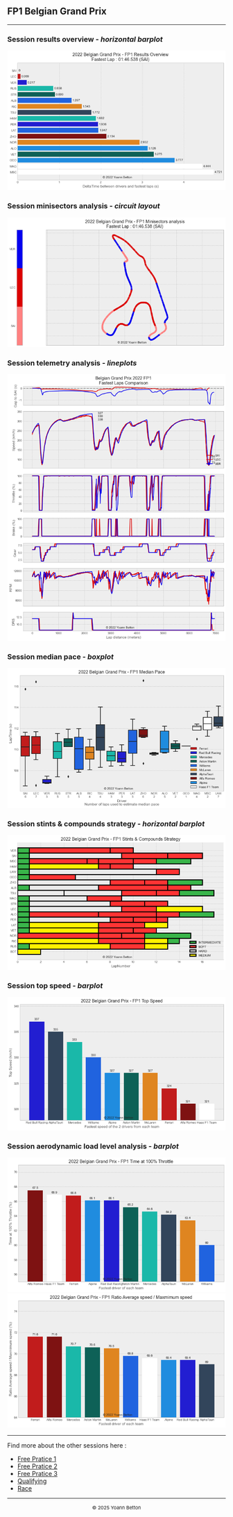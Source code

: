 ## FP1 Belgian Grand Prix

---

### Session results overview - *horizontal barplot*

<img src="/output/2022-08-28_Belgian_Grand_Prix/fp1_results_overview_white.png?raw=true"/>

### Session minisectors analysis - *circuit layout*

<img src="/output/2022-08-28_Belgian_Grand_Prix/fp1_minisectors_analysis_white.png?raw=true"/>

### Session telemetry analysis - *lineplots*

<img src="/output/2022-08-28_Belgian_Grand_Prix/fp1_telemetry_analysis_white.png?raw=true"/>

### Session median pace - *boxplot*

<img src="/output/2022-08-28_Belgian_Grand_Prix/fp1_median_pace_white.png?raw=true"/>

### Session stints & compounds strategy - *horizontal barplot*

<img src="/output/2022-08-28_Belgian_Grand_Prix/fp1_stints_compounds_stategy_white.png?raw=true"/>

### Session top speed - *barplot*

<img src="/output/2022-08-28_Belgian_Grand_Prix/topspeed_fp1_white.png?raw=true"/>

### Session aerodynamic load level analysis - *barplot*

<img src="/output/2022-08-28_Belgian_Grand_Prix/fp1_maximum_throttle_white.png?raw=true"/>

<img src="/output/2022-08-28_Belgian_Grand_Prix/fp1_speed_ratio_white.png?raw=true"/>

--- 

Find more about the other sessions here :
  - [Free Pratice 1](/page/FP1/2022-08-28_Belgian_Grand_Prix)  
  - [Free Pratice 2](/page/FP2/2022-08-28_Belgian_Grand_Prix) 
  - [Free Pratice 3](/page/FP3/2022-08-28_Belgian_Grand_Prix)
  - [Qualifying](/page/Qualifying/2022-08-28_Belgian_Grand_Prix) 
  - [Race](/page/Race/2022-08-28_Belgian_Grand_Prix)

---

<div style="text-align: center">
  <p style="font-size:11px">&copy; 2025 Yoann Betton</p>
</div>

<!-- ---

<p style="font-size:11px">Page generated from <a href="https://github.com/yoannbtn/yoannbtn.github.io">github.com/yoannbtn</a>.</p> -->